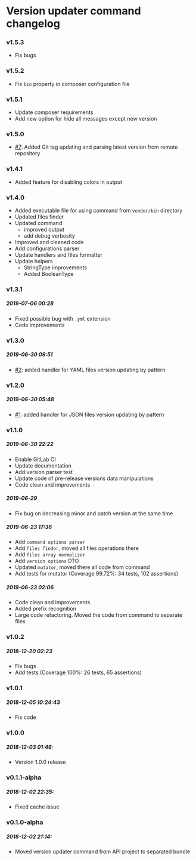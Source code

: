 # Version updater command changelog

### v1.5.3

- Fix bugs

### v1.5.2

- Fix `bin` property in composer configuration file

### v1.5.1

- Update composer requirements
- Add new option for hide all messages except new version

### v1.5.0

- [#7][3]: Added Git tag updating and parsing latest version from remote
repository

### v1.4.1

- Added feature for disabling colors in output

### v1.4.0

- Added executable file for using command from `vendor/bin` directory
- Updated files finder
- Updated command
    - improved output
    - add debug verbosity
- Improved and cleaned code
- Add configurations parser
- Update handlers and files formatter
- Update helpers
    - StringType improvements
    - Added BooleanType

### v1.3.1

##### 2019-07-06 00:28

- Fixed possible bug with `.yml` extension
- Code improvements

### v1.3.0

##### 2019-06-30 09:51

- [#2][2]: added handler for YAML files version updating by pattern

### v1.2.0

##### 2019-06-30 05:48

- [#1][1]: added handler for JSON files version updating by pattern

### v1.1.0

##### 2019-06-30 22:22

- Enable GitLab CI
- Update documentation
- Add version parser test
- Update code of pre-release versions data manipulations
- Code clean and improvements

##### 2019-06-29

- Fix bug on decreasing minor and patch version at the same time

##### 2019-06-23 17:36

- Add `command options parser`
- Add `files finder`, moved all files operations there
- Add `files array normalizer`
- Add `version options` DTO
- Updated `mutator`, moved there all code from command
- Add tests for mutator (Coverage 99.72%: 34 tests, 102 assertions) 

##### 2019-06-23 02:06

- Code clean and improvements
- Added prefix recognition
- Large code refactoring. Moved the code from command to separate
files

### v1.0.2

##### 2018-12-20 02:23

- Fix bugs
- Add tests (Coverage 100%: 26 tests, 65 assertions)

### v1.0.1

##### 2018-12-05 10:24:43

- Fix code

### v1.0.0

##### 2018-12-03 01:46:

- Version 1.0.0 release

### v0.1.1-alpha

##### 2018-12-02 22:35:

- Fixed cache issue

### v0.1.0-alpha

##### 2018-12-02 21:14:

- Moved version updater command from API project to separated bundle

[1]: https://gitlab.com/enuage/bundles/version-updater/issues/1
[2]: https://gitlab.com/enuage/bundles/version-updater/issues/2
[3]: https://gitlab.com/enuage/bundles/version-updater/issues/7
